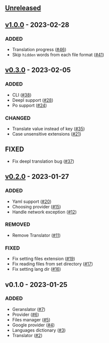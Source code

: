 ## [Unreleased](https://github.com/faissaloux/geranslator/compare/v1.0.0...main)

## [v1.0.0](https://github.com/faissaloux/termspark/compare/v0.3.0...v1.0.0) - 2023-02-28
### ADDED
- Translation progress ([#46](https://github.com/faissaloux/geranslator/pull/46))
- Skip `hidden` words from each file format ([#41](https://github.com/faissaloux/geranslator/pull/41))

## [v0.3.0](https://github.com/faissaloux/termspark/compare/v0.2.0...v0.3.0) - 2023-02-05
### ADDED
- CLI ([#38](https://github.com/faissaloux/geranslator/pull/38))
- Deepl support ([#28](https://github.com/faissaloux/geranslator/pull/28))
- Po support ([#24](https://github.com/faissaloux/geranslator/pull/24))
### CHANGED
- Translate value instead of key ([#35](https://github.com/faissaloux/geranslator/pull/35))
- Case unsensitive extensions ([#21](https://github.com/faissaloux/geranslator/pull/21))
## FIXED
- Fix deepl translation bug ([#37](https://github.com/faissaloux/geranslator/pull/37))

## [v0.2.0](https://github.com/faissaloux/termspark/compare/v0.1.0...v0.2.0) - 2023-01-27
### ADDED
- Yaml support ([#20](https://github.com/faissaloux/geranslator/pull/20))
- Choosing provider ([#15](https://github.com/faissaloux/geranslator/pull/15))
- Handle network exception ([#12](https://github.com/faissaloux/geranslator/pull/12))
### REMOVED
- Remove Translator ([#11](https://github.com/faissaloux/geranslator/pull/11))
### FIXED
- Fix setting files extension ([#19](https://github.com/faissaloux/geranslator/pull/19))
- Fix reading files from set directory ([#17](https://github.com/faissaloux/geranslator/pull/17))
- Fix setting lang dir ([#16](https://github.com/faissaloux/geranslator/pull/16))

## v0.1.0 - 2023-01-25
### ADDED
- Geranslator ([#7](https://github.com/faissaloux/geranslator/pull/7))
- Provider ([#6](https://github.com/faissaloux/geranslator/pull/6))
- Files manager ([#5](https://github.com/faissaloux/geranslator/pull/5))
- Google provider ([#4](https://github.com/faissaloux/geranslator/pull/4))
- Languages dictionary ([#3](https://github.com/faissaloux/geranslator/pull/3))
- Translator ([#2](https://github.com/faissaloux/geranslator/pull/2))
